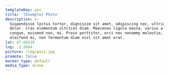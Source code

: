 ```yaml
---
templateKey: poi
title: '[Exemple] Photo'
description: >-
  Suspendisse lectus tortor, dignissim sit amet, adipiscing nec, ultricies sed,
  dolor. Cras elementum ultrices diam. Maecenas ligula massa, varius a, semper
  congue, euismod non, mi. Proin porttitor, orci nec nonummy molestie, enim est
  eleifend mi, non fermentum diam nisl sit amet erat.
lat: 47.66539
lng: -1.5604
picture: /img/poi1.jpg
promote: false
marker_type: default
media_type: drone
---
```


